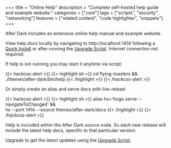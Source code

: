 +++
title = "Online Help"
description = "Complete self-hosted help guide and example website."
categories = ["core"]
tags = ["scripts", "security", "networking"]
features = ["related content", "code highlighter", "snippets"]
+++

After Dark includes an extensive online help manual and example website.

View help docs locally by navigating to http://localhost:1414 following a [Quick Install](../quick-install) or after running the [Upgrade Script](../upgrade-script). Internet connection not required.

If help is not running you may start it anytime via script:

{{< hackcss-alert >}}
{{< highlight sh >}}
cd flying-toasters && \
./themes/after-dark/bin/help
{{< /highlight >}}
{{< /hackcss-alert >}}

Or simply create an alias and serve docs with live-reload:

{{< hackcss-alert >}}
{{< highlight sh >}}
alias hs='hugo serve --navigateToChanged' && \
hs --port 1414 --source themes/after-dark/docs
{{< /highlight >}}
{{< /hackcss-alert >}}

Help is included within the After Dark source code. So each new release will include the latest help docs, specific to that particular version.

Upgrade to get the latest updates using the [Upgrade Script](../upgrade-script/).
